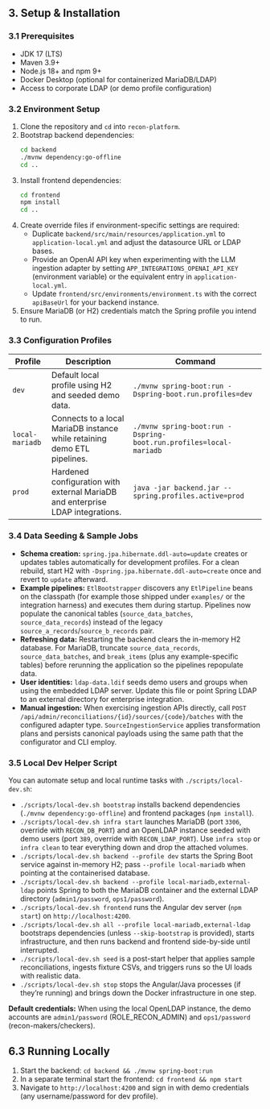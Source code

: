 ## 3. Setup & Installation

### 3.1 Prerequisites
- JDK 17 (LTS)
- Maven 3.9+
- Node.js 18+ and npm 9+
- Docker Desktop (optional for containerized MariaDB/LDAP)
- Access to corporate LDAP (or demo profile configuration)

### 3.2 Environment Setup
1. Clone the repository and `cd` into `recon-platform`.
2. Bootstrap backend dependencies:
   ```bash
   cd backend
   ./mvnw dependency:go-offline
   cd ..
   ```
3. Install frontend dependencies:
   ```bash
   cd frontend
   npm install
   cd ..
   ```
4. Create override files if environment-specific settings are required:
   - Duplicate `backend/src/main/resources/application.yml` to `application-local.yml` and adjust the datasource URL or LDAP bases.
   - Provide an OpenAI API key when experimenting with the LLM ingestion adapter by setting `APP_INTEGRATIONS_OPENAI_API_KEY` (environment variable) or the equivalent entry in `application-local.yml`.
   - Update `frontend/src/environments/environment.ts` with the correct `apiBaseUrl` for your backend instance.
5. Ensure MariaDB (or H2) credentials match the Spring profile you intend to run.

### 3.3 Configuration Profiles
| Profile | Description | Command |
| --- | --- | --- |
| `dev` | Default local profile using H2 and seeded demo data. | `./mvnw spring-boot:run -Dspring-boot.run.profiles=dev` |
| `local-mariadb` | Connects to a local MariaDB instance while retaining demo ETL pipelines. | `./mvnw spring-boot:run -Dspring-boot.run.profiles=local-mariadb` |
| `prod` | Hardened configuration with external MariaDB and enterprise LDAP integrations. | `java -jar backend.jar --spring.profiles.active=prod` |

### 3.4 Data Seeding & Sample Jobs
- **Schema creation:** `spring.jpa.hibernate.ddl-auto=update` creates or updates tables automatically for development profiles. For a clean rebuild, start H2 with `-Dspring.jpa.hibernate.ddl-auto=create` once and revert to `update` afterward.
- **Example pipelines:** `EtlBootstrapper` discovers any `EtlPipeline` beans on the classpath (for example those shipped under `examples/` or the integration harness) and executes them during startup. Pipelines now populate the canonical tables (`source_data_batches`, `source_data_records`) instead of the legacy `source_a_records`/`source_b_records` pair.
- **Refreshing data:** Restarting the backend clears the in-memory H2 database. For MariaDB, truncate `source_data_records`, `source_data_batches`, and `break_items` (plus any example-specific tables) before rerunning the application so the pipelines repopulate data.
- **User identities:** `ldap-data.ldif` seeds demo users and groups when using the embedded LDAP server. Update this file or point Spring LDAP to an external directory for enterprise integration.
- **Manual ingestion:** When exercising ingestion APIs directly, call `POST /api/admin/reconciliations/{id}/sources/{code}/batches` with the configured adapter type. `SourceIngestionService` applies transformation plans and persists canonical payloads using the same path that the configurator and CLI employ.

### 3.5 Local Dev Helper Script
You can automate setup and local runtime tasks with `./scripts/local-dev.sh`:

- `./scripts/local-dev.sh bootstrap` installs backend dependencies (`./mvnw dependency:go-offline`) and frontend packages (`npm install`).
- `./scripts/local-dev.sh infra start` launches MariaDB (port `3306`, override with `RECON_DB_PORT`) and an OpenLDAP instance seeded with demo users (port `389`, override with `RECON_LDAP_PORT`). Use `infra stop` or `infra clean` to tear everything down and drop the attached volumes.
- `./scripts/local-dev.sh backend --profile dev` starts the Spring Boot service against in-memory H2; pass `--profile local-mariadb` when pointing at the containerised database.
- `./scripts/local-dev.sh backend --profile local-mariadb,external-ldap` points Spring to both the MariaDB container and the external LDAP directory (`admin1/password`, `ops1/password`).
- `./scripts/local-dev.sh frontend` runs the Angular dev server (`npm start`) on `http://localhost:4200`.
- `./scripts/local-dev.sh all --profile local-mariadb,external-ldap` bootstraps dependencies (unless `--skip-bootstrap` is provided), starts infrastructure, and then runs backend and frontend side-by-side until interrupted.
- `./scripts/local-dev.sh seed` is a post-start helper that applies sample reconciliations, ingests fixture CSVs, and triggers runs so the UI loads with realistic data.
- `./scripts/local-dev.sh stop` stops the Angular/Java processes (if they’re running) and brings down the Docker infrastructure in one step.

**Default credentials:** When using the local OpenLDAP instance, the demo accounts are `admin1/password` (ROLE_RECON_ADMIN) and `ops1/password` (recon-makers/checkers).


## 6.3 Running Locally
1. Start the backend: `cd backend && ./mvnw spring-boot:run`
2. In a separate terminal start the frontend: `cd frontend && npm start`
3. Navigate to `http://localhost:4200` and sign in with demo credentials (any username/password for dev profile).
